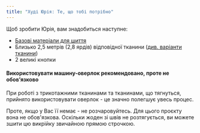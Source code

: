 ```yaml
---
title: "Худі Юрія: Те, що тобі потрібно"
---
```


Щоб зробити Юрія, вам знадобиться наступне:

- [Базові матеріали для шиття](/docs/sewing/basic-sewing-supplies)
- Близько 2,5 метрів (2,8 ярдів) відповідної тканини ([див. варіанти тканини](/docs/designs/yuri/fabric))
- 2 великі кнопки

<Note>

#### Використовувати машину-оверлок рекомендовано, проте не обов’язково

При роботі з трикотажними тканинами та тканинами, що тягнуться, прийнято використовувати оверлок - це значно полегшує увесь процес.

Проте, якщо у Вас її немає - не розчаровуйтесь. Для цього проєкту вона не обов'язкова.
Оскільки жоден зі швів не розтягується, ви можете зшити цю викрійку звичайною прямою строчкою.

</Note>
